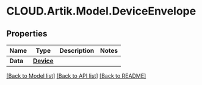 # CLOUD.Artik.Model.DeviceEnvelope
## Properties

Name | Type | Description | Notes
------------ | ------------- | ------------- | -------------
**Data** | [**Device**](Device.md) |  | 

[[Back to Model list]](../README.md#documentation-for-models) [[Back to API list]](../README.md#documentation-for-api-endpoints) [[Back to README]](../README.md)

